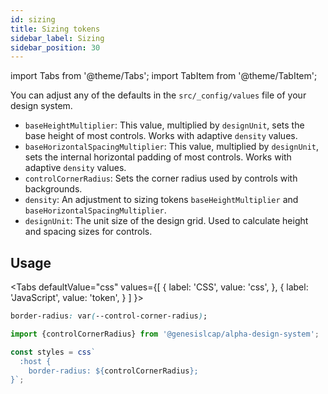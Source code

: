 ```yaml
---
id: sizing
title: Sizing tokens
sidebar_label: Sizing
sidebar_position: 30
---
```


import Tabs from '@theme/Tabs';
import TabItem from '@theme/TabItem';

You can adjust any of the defaults in the `src/_config/values` file of your design system.

- `baseHeightMultiplier`: This value, multiplied by `designUnit`, sets the base height of most controls. Works with adaptive `density` values.
- `baseHorizontalSpacingMultiplier`: This value, multiplied by `designUnit`, sets the internal horizontal padding of most controls. Works with adaptive `density` values.
- `controlCornerRadius`: Sets the corner radius used by controls with backgrounds.
- `density`: An adjustment to sizing tokens `baseHeightMultiplier` and `baseHorizontalSpacingMultiplier`.
- `designUnit`: The unit size of the design grid. Used to calculate height and spacing sizes for controls.

## Usage

<Tabs
  defaultValue="css"
  values={[
    { label: 'CSS', value: 'css', },
    { label: 'JavaScript', value: 'token', }
  ]
}>
<TabItem value="css">

```css
border-radius: var(--control-corner-radius);
```

</TabItem>
<TabItem value="token">

```ts
import {controlCornerRadius} from '@genesislcap/alpha-design-system';

const styles = css`
  :host {
    border-radius: ${controlCornerRadius};
}`;
```

</TabItem>
</Tabs>

